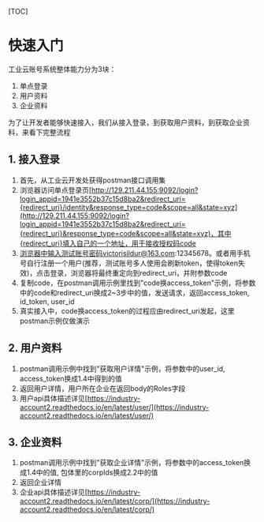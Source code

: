 [TOC]

# 快速入门

工业云账号系统整体能力分为3块：

1. 单点登录
2. 用户资料
3. 企业资料

为了让开发者能够快速接入，我们从接入登录，到获取用户资料，到获取企业资料，来看下完整流程

## 1. 接入登录

1. 首先，从工业云开发处获得postman接口调用集
2. 浏览器访问单点登录页[http://129.211.44.155:9092/login?login_appid=1941e3552b37c15d8ba2&redirect_uri={redirect_uri}/identity&response_type=code&scope=all&state=xyz](http://129.211.44.155:9092/login?login_appid=1941e3552b37c15d8ba2&redirect_uri={redirect_uri}&response_type=code&scope=all&state=xyz)，其中{redirect_uri}填入自己的一个地址，用于接收授权码code
3. 浏览器中输入测试账号密码victorisildur@163.com:12345678。或者用手机号自行注册一个用户(推荐，测试账号多人使用会刷新token，使得token失效)，点击登录，浏览器将最终重定向到redirect_uri，并附参数code
4. 复制code，在postman调用示例里找到"code换access_token"示例，将参数中的code和redirect_uri换成2~3步中的值，发送请求，返回access_token, id_token, user_id
5. 真实接入中，code换access_token的过程应由redirect_uri发起，这里postman示例仅做演示

## 2. 用户资料
1. postman调用示例中找到"获取用户详情"示例，将参数中的user_id, access_token换成1.4中得到的值
2. 返回用户详情，用户所在企业在返回body的Roles字段
3. 用户api具体描述详见[https://industry-account2.readthedocs.io/en/latest/user/](https://industry-account2.readthedocs.io/en/latest/user/)

## 3. 企业资料
1. postman调用示例中找到"获取企业详情"示例，将参数中的access_token换成1.4中的值, 包体里的corpIds换成2.2中的值
2. 返回企业详情
3. 企业api具体描述详见[https://industry-account2.readthedocs.io/en/latest/corp/](https://industry-account2.readthedocs.io/en/latest/corp/)